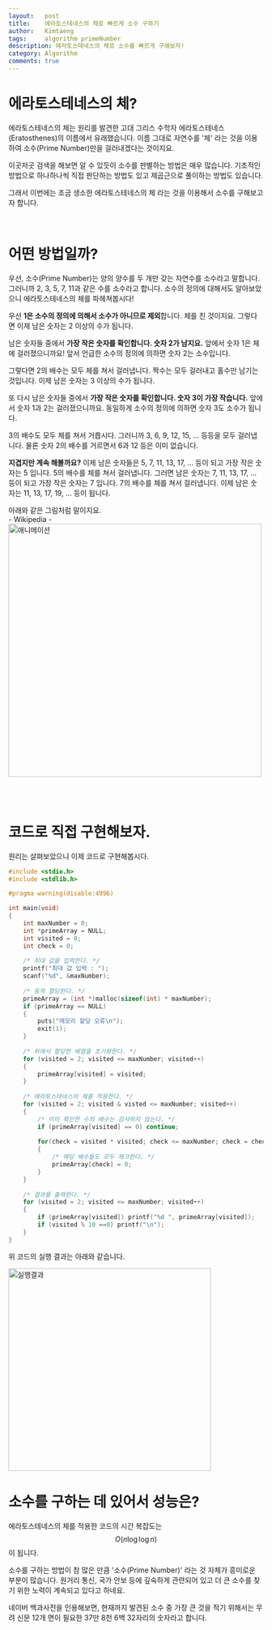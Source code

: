 ```yaml
---
layout:   post
title:    에라토스테네스의 체로 빠르게 소수 구하기
author:   Kimtaeng
tags: 	  algorithm primeNumber
description: 에라토스테네스의 체로 소수를 빠르게 구해보자!
category: Algorithm
comments: true
---
```


# 에라토스테네스의 체?
에라토스테네스의 체는 원리를 발견한 고대 그리스 수학자 에라토스테네스(Eratosthenes)의 이름에서 유래했습니다.
이름 그대로 자연수를 '체' 라는 것을 이용하여 소수(Prime Number)만을 걸러내겠다는 것이지요.

이곳저곳 검색을 해보면 알 수 있듯이 소수를 판별하는 방법은 매우 많습니다.
기초적인 방법으로 하나하나씩 직접 판단하는 방법도 있고 제곱근으로 풀이하는 방법도 있습니다.

그래서 이번에는 조금 생소한 에라토스테네스의 체 라는 것을 이용해서 소수를 구해보고자 합니다.

<br/>

# 어떤 방법일까?
우선, 소수(Prime Number)는 양의 양수를 두 개만 갖는 자연수를 소수라고 말합니다. 그러니까 2, 3, 5, 7, 11과 같은 수를 소수라고 합니다.
소수의 정의에 대해서도 알아보았으니 에라토스테네스의 체를 파헤쳐봅시다!

우선 **1은 소수의 정의에 의해서 소수가 아니므로 제외**합니다. 체를 친 것이지요. 그렇다면 이제 남은 숫자는 2 이상의 수가 됩니다.

남은 숫자들 중에서 **가장 작은 숫자를 확인합니다. 숫자 2가 남지요.** 앞에서 숫자 1은 체에 걸러졌으니까요!
앞서 언급한 소수의 정의에 의하면 숫자 2는 소수입니다.

그렇다면 2의 배수는 모두 체를 쳐서 걸러냅니다. 짝수는 모두 걸러내고 홀수만 남기는 것입니다. 이제 남은 숫자는 3 이상의 수가 됩니다.

또 다시 남은 숫자들 중에서 **가장 작은 숫자를 확인합니다. 숫자 3이 가장 작습니다.** 앞에서 숫자 1과 2는 걸러졌으니까요.
동일하게 소수의 정의에 의하면 숫자 3도 소수가 됩니다.

3의 배수도 모두 체를 쳐서 거릅시다. 그러니까 3, 6, 9, 12, 15, ... 등등을 모두 걸러냅니다.
물론 숫자 2의 배수를 거르면서 6과 12 등은 이미 없습니다.

**지겹지만 계속 해볼까요?** 이제 남은 숫자들은 5, 7, 11, 13, 17, ... 등이 되고 가장 작은 숫자는 5 입니다.
5의 배수를 체를 쳐서 걸러냅니다. 그러면 남은 숫자는 7, 11, 13, 17, ... 등이 되고 가장 작은 숫자는 7 입니다.
7의 배수를 체를 쳐서 걸러냅니다. 이제 남은 숫자는 11, 13, 17, 19, ... 등이 됩니다.

<div class="post_caption">아래와 같은 그림처럼 말이지요.<br/>- Wikipedia -</div>

<img class="post_image" src="{{ site.baseurl }}/img/post/2018-01-07-find-prime-number-using-sieve-eratosthenes-2.gif" width="500" alt="애니메이션"/>

<br/><br/>

# 코드로 직접 구현해보자.
원리는 살펴보았으니 이제 코드로 구현해봅시다.

```c
#include <stdio.h>
#include <stdlib.h>

#pragma warning(disable:4996)

int main(void)
{
    int maxNumber = 0;
    int *primeArray = NULL;
    int visited = 0;
    int check = 0;
    
    /* 최대 값을 입력한다. */
    printf("최대 값 입력 : ");
    scanf("%d", &maxNumber);
    
    /* 동적 할당한다. */
    primeArray = (int *)malloc(sizeof(int) * maxNumber);
    if (primeArray == NULL)
    {
        puts("메모리 할당 오류\n");
        exit(1);
    }
    
    /* 위에서 할당한 배열을 초기화한다. */
    for (visited = 2; visited <= maxNumber; visited++)
    {
        primeArray[visited] = visited;
    }
    
    /* 에라토스테네스의 체를 적용한다. */
    for (visited = 2; visited & visted <= maxNumber; visited++)
    {
        /* 이미 확인한 수의 배수는 검사하지 않는다. */
        if (primeArray[visited] == 0) continue;
        
        for(check = visited * visited; check <= maxNumber; check = check + visited)
        {
            /* 해당 배수들도 모두 체크한다. */
            primeArray[check] = 0;
        }
    }
    
    /* 결과를 출력한다. */
    for (visited = 2; visited <= maxNumber; visited++)
    {
        if (primeArray[visited]) printf("%d ", primeArray[visited]);
        if (visited % 10 ==0) printf("\n");
    }
}
```

위 코드의 실행 결과는 아래와 같습니다.

<img class="post_image" src="{{ site.baseurl }}/img/post/2018-01-07-find-prime-number-using-sieve-eratosthenes-1.jpeg" width="400" alt="실행결과"/>

<br/>

# 소수를 구하는 데 있어서 성능은?
에라토스테네스의 체를 적용한 코드의 시간 복잡도는 $$O(n\log { \log { n } ) }$$ 이 됩니다.

소수를 구하는 방법이 참 많은 만큼 '소수(Prime Number)' 라는 것 자체가 흥미로운 부분이 많습니다.
원거리 통신, 국가 안보 등에 깊숙하게 관련되어 있고 더 큰 소수를 찾기 위한 노력이 계속되고 있다고 하네요.

네이버 백과사전을 인용해보면, 현재까지 발견된 소수 중 가장 큰 것을 적기 위해서는 무려 신문 12개 면이 필요한 37만 8천 6백 32자리의 숫자라고 합니다. 